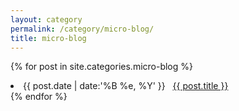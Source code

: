 ```yaml
---
layout: category
permalink: /category/micro-blog/
title: micro-blog
---
```

{% for post in site.categories.micro-blog %}
 <li><span>{{ post.date | date:'%B %e, %Y' }}</span> &nbsp; <a href="{{ post.url }}">{{ post.title }}</a></li>
{% endfor %}